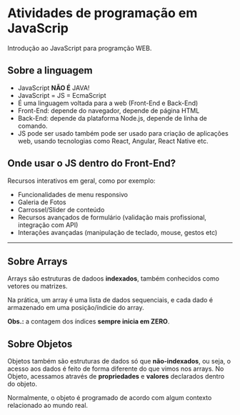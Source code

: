 # Atividades de programação em JavaScrip

Introdução ao JavaScript para programção WEB.

## Sobre a linguagem 

- JavaScript **NÃO É** JAVA!
- JavaScript = JS = EcmaScript
- É uma linguagem voltada para a web (Front-End e Back-End)
- Front-End: depende do navegador, depende de página HTML
- Back-End: depende da plataforma Node.js, depende de linha de comando.
- JS pode ser usado também pode ser usado para criação de aplicações web, usando tecnologias como React, Angular, React Native etc.

## Onde usar o JS dentro do Front-End?

Recursos interativos em geral, como por exemplo:

- Funcionalidades de menu responsivo
- Galeria de Fotos
- Carrossel/Slider de conteúdo
- Recursos avançados de formulário (validação mais profissional, integração com API)
- Interações avançadas (manipulação de teclado, mouse, gestos etc)

---

## Sobre Arrays 

Arrays são estruturas de dadoos **indexados**, também conhecidos como vetores ou matrizes.

Na prática, um array é uma lista de dados sequenciais, e cada dado é armazenado em uma posição/índicie do array.

**Obs.:** a contagem dos índices **sempre inicia em ZERO**.

## Sobre Objetos

Objetos também são estruturas de dados só que **não-indexados**, ou seja, o acesso aos dados é feito de forma diferente do que vimos nos arrays. No Objeto, acessamos através de **propriedades** e **valores** declarados dentro do objeto.

Normalmente, o objeto é programado de acordo com algum contexto relacionado ao mundo real.